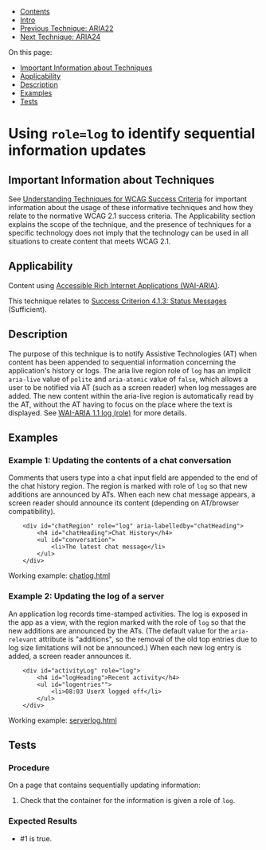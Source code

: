 -   [Contents](https://www.w3.org/WAI/WCAG21/Techniques/#techniques "Table of Contents")
-   [Intro](https://www.w3.org/WAI/WCAG21/Techniques/#introduction "Introduction to Techniques")
-   [Previous Technique: ARIA22](ARIA22)
-   [Next Technique: ARIA24](ARIA24)

On this page:

-   [Important Information about Techniques](#important-information)
-   [Applicability](#applicability)
-   [Description](#description)
-   [Examples](#examples)
-   [Tests](#tests)

Using `role=log` to identify sequential information updates
===========================================================

Important Information about Techniques
--------------------------------------

See [Understanding Techniques for WCAG Success Criteria](https://www.w3.org/WAI/WCAG21/Understanding/understanding-techniques) for important information about the usage of these informative techniques and how they relate to the normative WCAG 2.1 success criteria. The Applicability section explains the scope of the technique, and the presence of techniques for a specific technology does not imply that the technology can be used in all situations to create content that meets WCAG 2.1.

Applicability
-------------

Content using [Accessible Rich Internet Applications (WAI-ARIA)](https://www.w3.org/TR/wai-aria/).

This technique relates to [Success Criterion 4.1.3: Status Messages](https://www.w3.org/WAI/WCAG21/Understanding/status-messages) (Sufficient).

Description
-----------

The purpose of this technique is to notify Assistive Technologies (AT) when content has been appended to sequential information concerning the application's history or logs. The aria live region role of `log` has an implicit `aria-live` value of `polite` and `aria-atomic` value of `false`, which allows a user to be notified via AT (such as a screen reader) when log messages are added. The new content within the aria-live region is automatically read by the AT, without the AT having to focus on the place where the text is displayed. See [WAI-ARIA 1.1 log (role)](https://www.w3.org/TR/wai-aria-1.1/#log) for more details.

Examples
--------

### Example 1: Updating the contents of a chat conversation

Comments that users type into a chat input field are appended to the end of the chat history region. The region is marked with role of `log` so that new additions are announced by ATs. When each new chat message appears, a screen reader should announce its content (depending on AT/browser compatibility).


        <div id="chatRegion" role="log" aria-labelledby="chatHeading">
            <h4 id="chatHeading">Chat History</h4>
            <ul id="conversation">
                <li>The latest chat message</li>
            </ul>
        </div>

Working example: [chatlog.html](../../working-examples/aria-role-log/chatlog.html)

### Example 2: Updating the log of a server

An application log records time-stamped activities. The log is exposed in the app as a view, with the region marked with the role of `log` so that the new additions are announced by the ATs. (The default value for the `aria-relevant` attribute is "additions", so the removal of the old top entries due to log size limitations will not be announced.) When each new log entry is added, a screen reader announces it.


        <div id="activityLog" role="log">
            <h4 id="logHeading">Recent activity</h4>
            <ul id="logentries"">
                <li>08:03 UserX logged off</li>
            </ul>
        </div>

Working example: [serverlog.html](../../working-examples/aria-role-log/serverlog.html)

Tests
-----

### Procedure

On a page that contains sequentially updating information:

1.  Check that the container for the information is given a role of `log`.

### Expected Results

-   \#1 is true.
